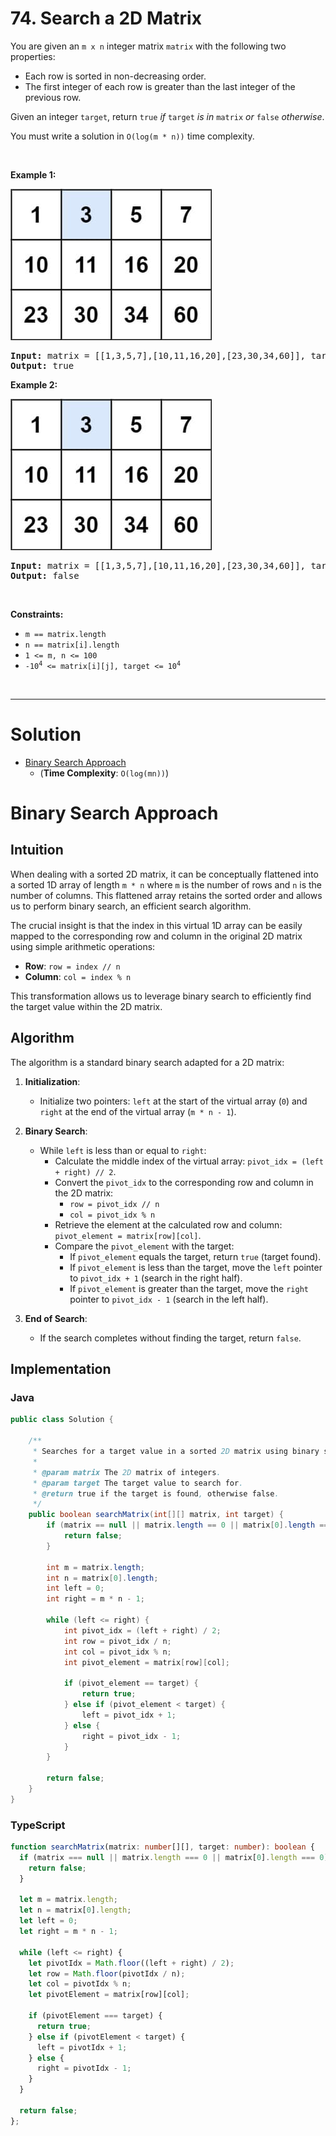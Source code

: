 # 74. Search a 2D Matrix

<p>You are given an <code>m x n</code> integer matrix <code>matrix</code> with the following two properties:</p>

<ul>
	<li>Each row is sorted in non-decreasing order.</li>
	<li>The first integer of each row is greater than the last integer of the previous row.</li>
</ul>

<p>Given an integer <code>target</code>, return <code>true</code> <em>if</em> <code>target</code> <em>is in</em> <code>matrix</code> <em>or</em> <code>false</code> <em>otherwise</em>.</p>

<p>You must write a solution in <code>O(log(m * n))</code> time complexity.</p>

<p>&nbsp;</p>
<p><strong class="example">Example 1:</strong></p>
<img alt="" src="img/74-1.jpg" style="width: 322px; height: 242px;">
<pre><strong>Input:</strong> matrix = [[1,3,5,7],[10,11,16,20],[23,30,34,60]], target = 3
<strong>Output:</strong> true
</pre>

<p><strong class="example">Example 2:</strong></p>
<img alt="" src="img/74-1.jpg" style="width: 322px; height: 242px;">
<pre><strong>Input:</strong> matrix = [[1,3,5,7],[10,11,16,20],[23,30,34,60]], target = 13
<strong>Output:</strong> false
</pre>

<p>&nbsp;</p>
<p><strong>Constraints:</strong></p>

<ul>
	<li><code>m == matrix.length</code></li>
	<li><code>n == matrix[i].length</code></li>
	<li><code>1 &lt;= m, n &lt;= 100</code></li>
	<li><code>-10<sup>4</sup> &lt;= matrix[i][j], target &lt;= 10<sup>4</sup></code></li>
</ul>

<br>

---

# Solution

- [Binary Search Approach](#binary-search-approach)
  - (**Time Complexity**: `O(log(mn))`)

# Binary Search Approach

## **Intuition**

When dealing with a sorted 2D matrix, it can be conceptually flattened into a sorted 1D array of length `m * n` where `m` is the number of rows and `n` is the number of columns. This flattened array retains the sorted order and allows us to perform binary search, an efficient search algorithm.

The crucial insight is that the index in this virtual 1D array can be easily mapped to the corresponding row and column in the original 2D matrix using simple arithmetic operations:

- **Row**: `row = index // n`
- **Column**: `col = index % n`

This transformation allows us to leverage binary search to efficiently find the target value within the 2D matrix.

## **Algorithm**

The algorithm is a standard binary search adapted for a 2D matrix:

1. **Initialization**:
   - Initialize two pointers: `left` at the start of the virtual array (`0`) and `right` at the end of the virtual array (`m * n - 1`).

2. **Binary Search**:
   - While `left` is less than or equal to `right`:
     - Calculate the middle index of the virtual array: `pivot_idx = (left + right) // 2`.
     - Convert the `pivot_idx` to the corresponding row and column in the 2D matrix:
       - `row = pivot_idx // n`
       - `col = pivot_idx % n`
     - Retrieve the element at the calculated row and column: `pivot_element = matrix[row][col]`.
     - Compare the `pivot_element` with the target:
       - If `pivot_element` equals the target, return `true` (target found).
       - If `pivot_element` is less than the target, move the `left` pointer to `pivot_idx + 1` (search in the right half).
       - If `pivot_element` is greater than the target, move the `right` pointer to `pivot_idx - 1` (search in the left half).

3. **End of Search**:
   - If the search completes without finding the target, return `false`.

## **Implementation**

### Java

```java
public class Solution {
    
    /**
     * Searches for a target value in a sorted 2D matrix using binary search.
     *
     * @param matrix The 2D matrix of integers.
     * @param target The target value to search for.
     * @return true if the target is found, otherwise false.
     */
    public boolean searchMatrix(int[][] matrix, int target) {
        if (matrix == null || matrix.length == 0 || matrix[0].length == 0) {
            return false;
        }
        
        int m = matrix.length;
        int n = matrix[0].length;
        int left = 0;
        int right = m * n - 1;
        
        while (left <= right) {
            int pivot_idx = (left + right) / 2;
            int row = pivot_idx / n;
            int col = pivot_idx % n;
            int pivot_element = matrix[row][col];
            
            if (pivot_element == target) {
                return true;
            } else if (pivot_element < target) {
                left = pivot_idx + 1;
            } else {
                right = pivot_idx - 1;
            }
        }
        
        return false;
    }
}
```

### TypeScript

```typescript
function searchMatrix(matrix: number[][], target: number): boolean {
  if (matrix === null || matrix.length === 0 || matrix[0].length === 0) {
    return false;
  }

  let m = matrix.length;
  let n = matrix[0].length;
  let left = 0;
  let right = m * n - 1;

  while (left <= right) {
    let pivotIdx = Math.floor((left + right) / 2);
    let row = Math.floor(pivotIdx / n);
    let col = pivotIdx % n;
    let pivotElement = matrix[row][col];

    if (pivotElement === target) {
      return true;
    } else if (pivotElement < target) {
      left = pivotIdx + 1;
    } else {
      right = pivotIdx - 1;
    }
  }

  return false;
};
```

